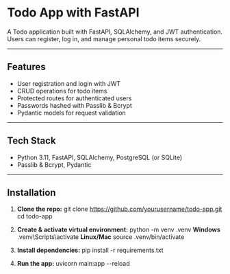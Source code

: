 # Todo App with FastAPI

A Todo application built with FastAPI, SQLAlchemy, and JWT authentication.  
Users can register, log in, and manage personal todo items securely.

---

## Features

- User registration and login with JWT
- CRUD operations for todo items
- Protected routes for authenticated users
- Passwords hashed with Passlib & Bcrypt
- Pydantic models for request validation

---

## Tech Stack

- Python 3.11, FastAPI, SQLAlchemy, PostgreSQL (or SQLite)
- Passlib & Bcrypt, Pydantic

---

## Installation

1. **Clone the repo:**
git clone https://github.com/yourusername/todo-app.git
cd todo-app


2. **Create & activate virtual environment:**
python -m venv .venv
**Windows**
.venv\Scripts\activate
**Linux/Mac**
source .venv/bin/activate

3. **Install dependencies:**
pip install -r requirements.txt

4. **Run the app:**
uvicorn main:app --reload